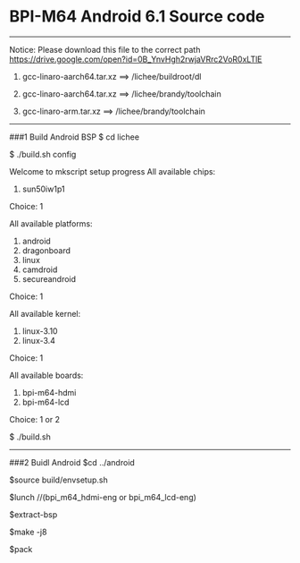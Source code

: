 # BPI-M64 Android 6.1 Source code
-------
Notice: Please download this file to the correct path  https://drive.google.com/open?id=0B_YnvHgh2rwjaVRrc2VoR0xLTlE

1.  gcc-linaro-aarch64.tar.xz   ==> /lichee/buildroot/dl

2.  gcc-linaro-aarch64.tar.xz   ==> /lichee/brandy/toolchain

3.  gcc-linaro-arm.tar.xz       ==> /lichee/brandy/toolchain

---------
###1 Build Android BSP
 $ cd lichee
 
   $ ./build.sh config    

Welcome to mkscript setup progress
All available chips:
   1. sun50iw1p1

Choice: 1

All available platforms:
   1. android
   2. dragonboard
   3. linux
   4. camdroid
   5. secureandroid
   
Choice: 1

All available kernel:
   1. linux-3.10
   2. linux-3.4
   
Choice: 1

All available boards:
   1. bpi-m64-hdmi
   2. bpi-m64-lcd
   
Choice: 1 or 2

   $ ./build.sh 

***********

###2 Buidl Android 
   $cd ../android

   $source build/envsetup.sh
   
   $lunch    //(bpi_m64_hdmi-eng or bpi_m64_lcd-eng)
   
   $extract-bsp
   
   $make -j8
   
   $pack
